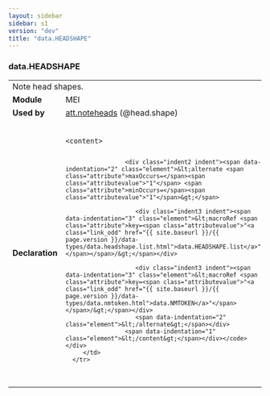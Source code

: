 ```yaml
---
layout: sidebar
sidebar: s1
version: "dev"
title: "data.HEADSHAPE"
---
```

<div class="macroSpec">
   <h3 id="data.HEADSHAPE">data.HEADSHAPE</h3>
   <table class="wovenodd">
      <tr>
         <td colspan="2" class="wovenodd-col2">Note head shapes.</td>
      </tr>
      <tr>
         <td class="wovenodd-col1"><strong>Module</strong></td>
         <td class="wovenodd-col2">MEI</td>
      </tr>
      <tr>
         <td class="wovenodd-col1"><strong>Used by</strong></td>
         <td class="wovenodd-col2">
            <div class="parent"><a class="link_odd_classSpec" href="{{ site.baseurl }}/{{ page.version }}/attribute-classes/att.noteheads.html">att.noteheads</a> (@head.shape)
            </div>
         </td>
      </tr>
      <tr>
         <td class="wovenodd-col1"><strong>Declaration</strong></td>
         <td class="wovenodd-col2">
            <div class="code" xml:space="preserve" data-lang="ODD"><code>
                  <div class="indent1 indent"><span data-indentation="1" class="element">&lt;content&gt;</span>
                     
                     <div class="indent2 indent"><span data-indentation="2" class="element">&lt;alternate <span class="attribute">maxOccurs=</span><span class="attributevalue">"1"</span> <span class="attribute">minOccurs=</span><span class="attributevalue">"1"</span>&gt;</span>
                        
                        <div class="indent3 indent"><span data-indentation="3" class="element">&lt;macroRef <span class="attribute">key=<span class="attributevalue">"<a class="link_odd" href="{{ site.baseurl }}/{{ page.version }}/data-types/data.headshape.list.html">data.HEADSHAPE.list</a>"</span></span>/&gt;</span></div>
                        
                        <div class="indent3 indent"><span data-indentation="3" class="element">&lt;macroRef <span class="attribute">key=<span class="attributevalue">"<a class="link_odd" href="{{ site.baseurl }}/{{ page.version }}/data-types/data.nmtoken.html">data.NMTOKEN</a>"</span></span>/&gt;</span></div>
                        <span data-indentation="2" class="element">&lt;/alternate&gt;</span></div>
                     <span data-indentation="1" class="element">&lt;/content&gt;</span></div></code></div>
         </td>
      </tr>
   </table>
</div>